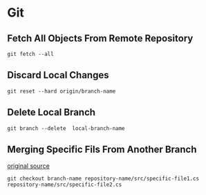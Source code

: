 # Git

## Fetch All Objects From Remote Repository

`git fetch --all`

## Discard Local Changes

`git reset --hard origin/branch-name`

## Delete Local Branch

`git branch --delete  local-branch-name`

## Merging Specific Fils From Another Branch

[original source](https://jasonrudolph.com/blog/2009/02/25/git-tip-how-to-merge-specific-files-from-another-branch/)

`git checkout branch-name repository-name/src/specific-file1.cs repository-name/src/specific-file2.cs`

